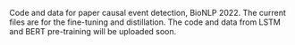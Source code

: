 Code and data for paper causal event detection, BioNLP 2022. The current files are for the fine-tuning and distillation. The code and data from LSTM and BERT pre-training will be uploaded soon. 
